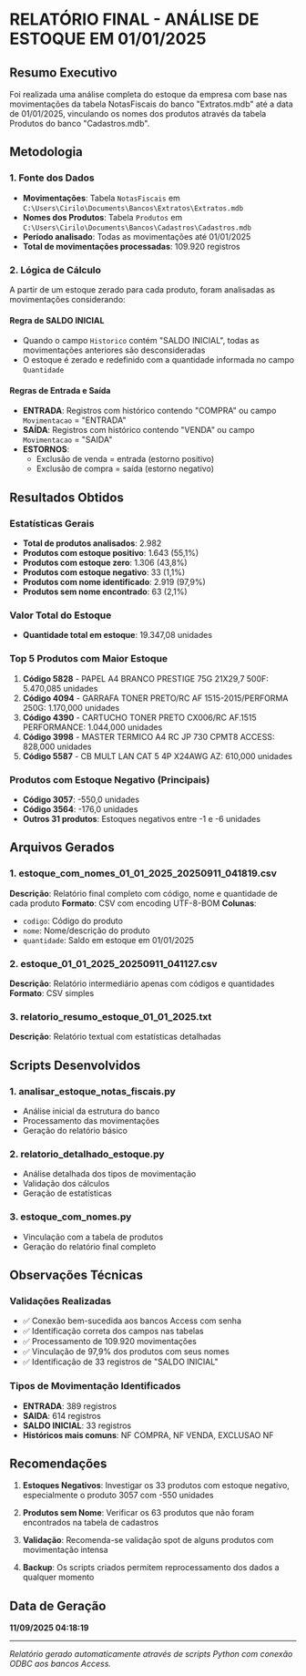 # RELATÓRIO FINAL - ANÁLISE DE ESTOQUE EM 01/01/2025

## Resumo Executivo

Foi realizada uma análise completa do estoque da empresa com base nas movimentações da tabela NotasFiscais do banco "Extratos.mdb" até a data de 01/01/2025, vinculando os nomes dos produtos através da tabela Produtos do banco "Cadastros.mdb".

## Metodologia

### 1. Fonte dos Dados
- **Movimentações**: Tabela `NotasFiscais` em `C:\Users\Cirilo\Documents\Bancos\Extratos\Extratos.mdb`
- **Nomes dos Produtos**: Tabela `Produtos` em `C:\Users\Cirilo\Documents\Bancos\Cadastros\Cadastros.mdb`
- **Período analisado**: Todas as movimentações até 01/01/2025
- **Total de movimentações processadas**: 109.920 registros

### 2. Lógica de Cálculo
A partir de um estoque zerado para cada produto, foram analisadas as movimentações considerando:

#### Regra de SALDO INICIAL
- Quando o campo `Historico` contém "SALDO INICIAL", todas as movimentações anteriores são desconsideradas
- O estoque é zerado e redefinido com a quantidade informada no campo `Quantidade`

#### Regras de Entrada e Saída
- **ENTRADA**: Registros com histórico contendo "COMPRA" ou campo `Movimentacao` = "ENTRADA"
- **SAÍDA**: Registros com histórico contendo "VENDA" ou campo `Movimentacao` = "SAIDA"
- **ESTORNOS**: 
  - Exclusão de venda = entrada (estorno positivo)
  - Exclusão de compra = saída (estorno negativo)

## Resultados Obtidos

### Estatísticas Gerais
- **Total de produtos analisados**: 2.982
- **Produtos com estoque positivo**: 1.643 (55,1%)
- **Produtos com estoque zero**: 1.306 (43,8%)
- **Produtos com estoque negativo**: 33 (1,1%)
- **Produtos com nome identificado**: 2.919 (97,9%)
- **Produtos sem nome encontrado**: 63 (2,1%)

### Valor Total do Estoque
- **Quantidade total em estoque**: 19.347,08 unidades

### Top 5 Produtos com Maior Estoque
1. **Código 5828** - PAPEL A4 BRANCO PRESTIGE 75G 21X29,7 500F: 5.470,085 unidades
2. **Código 4094** - GARRAFA TONER PRETO/RC AF 1515-2015/PERFORMA 250G: 1.170,000 unidades
3. **Código 4390** - CARTUCHO TONER PRETO CX006/RC AF.1515 PERFORMANCE: 1.044,000 unidades
4. **Código 3998** - MASTER TERMICO A4 RC JP 730 CPMT8 ACCESS: 828,000 unidades
5. **Código 5587** - CB MULT LAN CAT 5 4P X24AWG AZ: 610,000 unidades

### Produtos com Estoque Negativo (Principais)
- **Código 3057**: -550,0 unidades
- **Código 3564**: -176,0 unidades
- **Outros 31 produtos**: Estoques negativos entre -1 e -6 unidades

## Arquivos Gerados

### 1. estoque_com_nomes_01_01_2025_20250911_041819.csv
**Descrição**: Relatório final completo com código, nome e quantidade de cada produto
**Formato**: CSV com encoding UTF-8-BOM
**Colunas**:
- `codigo`: Código do produto
- `nome`: Nome/descrição do produto
- `quantidade`: Saldo em estoque em 01/01/2025

### 2. estoque_01_01_2025_20250911_041127.csv
**Descrição**: Relatório intermediário apenas com códigos e quantidades
**Formato**: CSV simples

### 3. relatorio_resumo_estoque_01_01_2025.txt
**Descrição**: Relatório textual com estatísticas detalhadas

## Scripts Desenvolvidos

### 1. analisar_estoque_notas_fiscais.py
- Análise inicial da estrutura do banco
- Processamento das movimentações
- Geração do relatório básico

### 2. relatorio_detalhado_estoque.py
- Análise detalhada dos tipos de movimentação
- Validação dos cálculos
- Geração de estatísticas

### 3. estoque_com_nomes.py
- Vinculação com a tabela de produtos
- Geração do relatório final completo

## Observações Técnicas

### Validações Realizadas
- ✅ Conexão bem-sucedida aos bancos Access com senha
- ✅ Identificação correta dos campos nas tabelas
- ✅ Processamento de 109.920 movimentações
- ✅ Vinculação de 97,9% dos produtos com seus nomes
- ✅ Identificação de 33 registros de "SALDO INICIAL"

### Tipos de Movimentação Identificados
- **ENTRADA**: 389 registros
- **SAIDA**: 614 registros
- **SALDO INICIAL**: 33 registros
- **Históricos mais comuns**: NF COMPRA, NF VENDA, EXCLUSAO NF

## Recomendações

1. **Estoques Negativos**: Investigar os 33 produtos com estoque negativo, especialmente o produto 3057 com -550 unidades

2. **Produtos sem Nome**: Verificar os 63 produtos que não foram encontrados na tabela de cadastros

3. **Validação**: Recomenda-se validação spot de alguns produtos com movimentação intensa

4. **Backup**: Os scripts criados permitem reprocessamento dos dados a qualquer momento

## Data de Geração
**11/09/2025 04:18:19**

---
*Relatório gerado automaticamente através de scripts Python com conexão ODBC aos bancos Access.*
